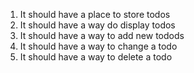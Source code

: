 1. It should have a place to store todos
2. It should have a way do display todos
3. It should have a way to add new todods
4. It should have a way to change a todo
5. It should have a way to delete a todo